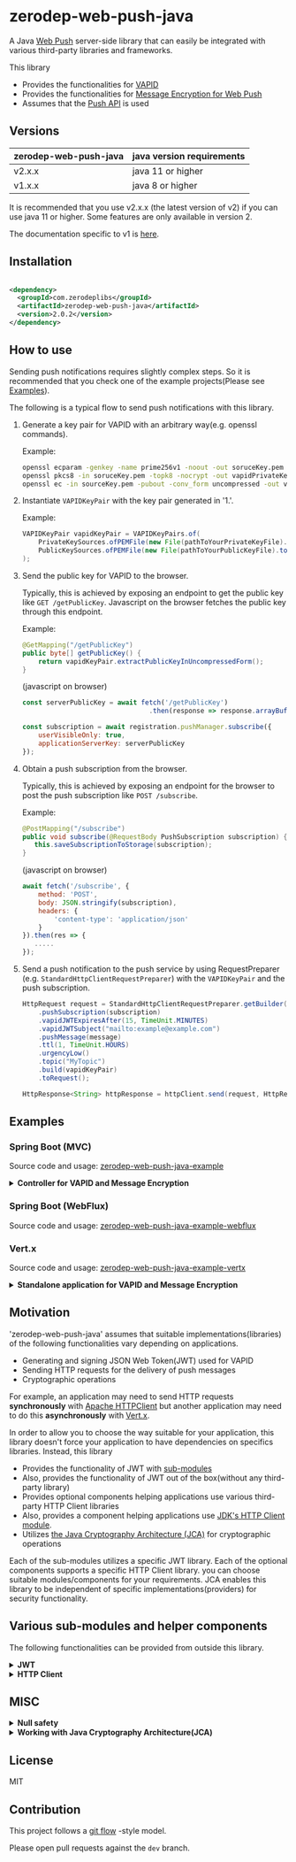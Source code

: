 # zerodep-web-push-java

A Java [Web Push](https://datatracker.ietf.org/doc/html/rfc8030) server-side library that can easily
be integrated with various third-party libraries and frameworks.

This library

- Provides the functionalities for [VAPID](https://datatracker.ietf.org/doc/html/rfc8292)
- Provides the functionalities
  for [Message Encryption for Web Push](https://datatracker.ietf.org/doc/html/rfc8291)
- Assumes that the [Push API](https://www.w3.org/TR/push-api/) is used

## Versions

| zerodep-web-push-java | java version requirements |
|-----------------------|---------------------------|
| v2.x.x                | java 11 or higher         |
| v1.x.x                | java 8 or higher          |

It is recommended that you use v2.x.x (the latest version of v2) if you can use java 11 or higher.
Some features are only available in version 2.

The documentation specific to v1 is [here](https://github.com/st-user/zerodep-web-push-java/tree/main-v1).


## Installation

``` xml

<dependency>
  <groupId>com.zerodeplibs</groupId>
  <artifactId>zerodep-web-push-java</artifactId>
  <version>2.0.2</version>
</dependency>

```

## How to use

Sending push notifications requires slightly complex steps. So it is recommended that you check one of the example projects(Please see [Examples](#examples)).

The following is a typical flow to send push notifications with this library.

1. Generate a key pair for VAPID with an arbitrary way(e.g. openssl commands).

    Example:
    ``` bash
    openssl ecparam -genkey -name prime256v1 -noout -out soruceKey.pem
    openssl pkcs8 -in soruceKey.pem -topk8 -nocrypt -out vapidPrivateKey.pem
    openssl ec -in sourceKey.pem -pubout -conv_form uncompressed -out vapidPublicKey.pem
    ```

2. Instantiate `VAPIDKeyPair` with the key pair generated in '1.'.

    Example:
    ``` java
    VAPIDKeyPair vapidKeyPair = VAPIDKeyPairs.of(
        PrivateKeySources.ofPEMFile(new File(pathToYourPrivateKeyFile).toPath()),
        PublicKeySources.ofPEMFile(new File(pathToYourPublicKeyFile).toPath()
    );
    ```

3. Send the public key for VAPID to the browser.

    Typically, this is achieved by exposing an endpoint to get the public key like `GET /getPublicKey`. Javascript on the browser fetches the public key through this endpoint.

    Example:
    ``` java
    @GetMapping("/getPublicKey")
    public byte[] getPublicKey() {
        return vapidKeyPair.extractPublicKeyInUncompressedForm();
    }
    ```
   (javascript on browser)
    ``` javascript
    const serverPublicKey = await fetch('/getPublicKey')
                                    .then(response => response.arrayBuffer());

    const subscription = await registration.pushManager.subscribe({
        userVisibleOnly: true,
        applicationServerKey: serverPublicKey
    });
    ```

4. Obtain a push subscription from the browser.

    Typically, this is achieved by exposing an endpoint for the browser to post the push subscription like `POST /subscribe`.

    Example:
    ``` java
    @PostMapping("/subscribe")
    public void subscribe(@RequestBody PushSubscription subscription) {
       this.saveSubscriptionToStorage(subscription);
    }
    ```
   (javascript on browser)
    ``` javascript
    await fetch('/subscribe', {
        method: 'POST',
        body: JSON.stringify(subscription),
        headers: {
            'content-type': 'application/json'
        }
    }).then(res => {
       .....
    });
    ```
   

5. Send a push notification to the push service by using RequestPreparer (e.g. `StandardHttpClientRequestPreparer`) with the `VAPIDKeyPair` and the push subscription.

    ``` java
    HttpRequest request = StandardHttpClientRequestPreparer.getBuilder()
        .pushSubscription(subscription)
        .vapidJWTExpiresAfter(15, TimeUnit.MINUTES)
        .vapidJWTSubject("mailto:example@example.com")
        .pushMessage(message)
        .ttl(1, TimeUnit.HOURS)
        .urgencyLow()
        .topic("MyTopic")
        .build(vapidKeyPair)
        .toRequest();
   
    HttpResponse<String> httpResponse = httpClient.send(request, HttpResponse.BodyHandlers.ofString());
    ```


## Examples

### Spring Boot (MVC)

Source code and usage: [zerodep-web-push-java-example](https://github.com/st-user/zerodep-web-push-java-example)

<details>
    <summary><b>Controller for VAPID and Message Encryption</b></summary>
    
    ``` java
    
    @Component
    public class MyComponents {
    
        /**
         * In this example, we read a key pair for VAPID
         * from a PEM formatted file on the file system.
         * <p>
         * You can extract key pairs from various sources:
         * '.der' file(binary content), an octet sequence stored in a database and so on.
         * For more information, please see the javadoc of PrivateKeySources and PublicKeySources.
         */
        @Bean
        public VAPIDKeyPair vaidKeyPair(
            @Value("${private.key.file.path}") String privateKeyFilePath,
            @Value("${public.key.file.path}") String publicKeyFilePath) throws IOException {
    
            return VAPIDKeyPairs.of(
                PrivateKeySources.ofPEMFile(new File(privateKeyFilePath).toPath()),
                PublicKeySources.ofPEMFile(new File(publicKeyFilePath).toPath())
    
                /*
                 * If you want to make your own VAPIDJWTGenerator,
                 * the project for its sub-modules is a good example.
                 * For more information, please consult the source codes on https://github.com/st-user/zerodep-web-push-java-ext-jwt
                 */
    
                // (privateKey, publicKey) -> new MyOwnVAPIDJWTGenerator(privateKey)
            );
        }
    }
    
    @SpringBootApplication
    @RestController
    public class BasicExample {
    
        /**
         * @see org.example.Bean
         */
        @Autowired
        private VAPIDKeyPair vapidKeyPair;
    
        /**
         * # Step 1.
         * Sends the public key to user agents.
         * <p>
         * The user agents create a push subscription with this public key.
         */
        @GetMapping("/getPublicKey")
        public byte[] getPublicKey() {
            return vapidKeyPair.extractPublicKeyInUncompressedForm();
        }
    
        /**
         * # Step 2.
         * Obtains push subscriptions from user agents.
         * <p>
         * The application server(this application) requests the delivery of push messages with these subscriptions.
         */
        @PostMapping("/subscribe")
        public void subscribe(@RequestBody PushSubscription subscription) {
            this.saveSubscriptionToStorage(subscription);
        }
    
        /**
         * # Step 3.
         * Requests the delivery of push messages.
         * <p>
         * In this example, for simplicity and testability, we use an HTTP endpoint for this purpose.
         * However, in real applications, this feature doesn't have to be provided as an HTTP endpoint.
         */
        @PostMapping("/sendMessage")
        public ResponseEntity<String> sendMessage(@RequestBody MyMessage myMessage)
            throws IOException, InterruptedException {
    
            String message = myMessage.getMessage();
    
            HttpClient httpClient = HttpClient.newBuilder().build();
            for (PushSubscription subscription : getSubscriptionsFromStorage()) {
    
                HttpRequest request = StandardHttpClientRequestPreparer.getBuilder()
                    .pushSubscription(subscription)
                    .vapidJWTExpiresAfter(15, TimeUnit.MINUTES)
                    .vapidJWTSubject("mailto:example@example.com")
                    .pushMessage(message)
                    .ttl(1, TimeUnit.HOURS)
                    .urgencyLow()
                    .topic("MyTopic")
                    .build(vapidKeyPair)
                    .toRequest();
    
                // In this example, we send push messages in simple text format.
                // You can also send them in JSON format as follows:
                //
                // ObjectMapper objectMapper = (Create a new one or get from the DI container.)
                // ....
                // .pushMessage(objectMapper.writeValueAsBytes(objectForJson))
                // ....
    
                HttpResponse<String> httpResponse =
                    httpClient.send(request, HttpResponse.BodyHandlers.ofString());
                logger.info(String.format("[Http Client] status code: %d", httpResponse.statusCode()));
                // 201 Created : Success!
                // 410 Gone : The subscription is no longer valid.
                // etc...
                // for more information, see the useful link below:
                // [Response from push service - The Web Push Protocol ](https://developers.google.com/web/fundamentals/push-notifications/web-push-protocol)
            }
    
            return ResponseEntity.ok()
                .header(HttpHeaders.CONTENT_TYPE, MediaType.TEXT_PLAIN_VALUE)
                .body("The message has been processed.");
        }
    
        ... Omitted for simplicity.
    
    }
    
    ```
    
</details>

### Spring Boot (WebFlux)

Source code and usage: [zerodep-web-push-java-example-webflux](https://github.com/st-user/zerodep-web-push-java-example-webflux)

### Vert.x

Source code and usage: [zerodep-web-push-java-example-vertx](https://github.com/st-user/zerodep-web-push-java-example-vertx) 

<details>
    <summary><b>Standalone application for VAPID and Message Encryption</b></summary>

``` java

public class Example {

    /**
     * In this example, we read a key pair for VAPID
     * from a PEM formatted file on the file system.
     * <p>
     * You can extract key pairs from various sources:
     * '.der' file(binary content), an octet sequence stored in a database and so on.
     * For more information, please see the javadoc of PrivateKeySources and PublicKeySources.
     */
    private static VAPIDKeyPair createVAPIDKeyPair(Vertx vertx) throws IOException {
        return VAPIDKeyPairs.of(
            PrivateKeySources.ofPEMFile(new File("./.keys/my-private_pkcs8.pem").toPath()),
            PublicKeySources.ofPEMFile(new File("./.keys/my-pub.pem").toPath()),
            new VertxVAPIDJWTGeneratorFactory(() -> vertx));
    }

    public static void main(String[] args) throws IOException {

        Vertx vertx = Vertx.vertx();
        WebClient client = WebClient.create(vertx);
        Router router = Router.router(vertx);
        router.route().handler(BodyHandler.create());

        VAPIDKeyPair vapidKeyPair = createVAPIDKeyPair(vertx);
        MockSubscriptionStorage mockStorage = new MockSubscriptionStorage();

        /*
         * # Step 1.
         * Sends the public key to user agents.
         *
         * The user agents create a push subscription with this public key.
         */
        router
            .get("/getPublicKey")
            .handler(ctx ->
                ctx.response()
                    .putHeader("Content-Type", "application/octet-stream")
                    .end(Buffer.buffer(vapidKeyPair.extractPublicKeyInUncompressedForm()))
            );

        /*
         * # Step 2.
         * Obtains push subscriptions from user agents.
         *
         * The application server(this application) requests the delivery of push messages with these subscriptions.
         */
        router
            .post("/subscribe")
            .handler(ctx -> {

                PushSubscription subscription =
                    ctx.getBodyAsJson().mapTo(PushSubscription.class);
                mockStorage.saveSubscriptionToStorage(subscription);

                ctx.response().end();
            });

        /*
         * # Step 3.
         * Requests the delivery of push messages.
         *
         * In this example, for simplicity and testability, we use an HTTP endpoint for this purpose.
         * However, in real applications, this feature doesn't have to be provided as an HTTP endpoint.
         */
        router
            .post("/sendMessage")
            .handler(ctx -> {

                String message = ctx.getBodyAsJson().getString("message");
                vertx.getOrCreateContext().put("messageToSend", new SampleMessageData(message));

                ExamplePushMessageDeliveryRequestProcessor processor =
                    new ExamplePushMessageDeliveryRequestProcessor(
                        vertx,
                        client,
                        vapidKeyPair,
                        mockStorage.getSubscriptionsFromStorage()
                    );
                processor.start();

                ctx.response()
                    .putHeader("Content-Type", "text/plain")
                    .end("Started sending notifications.");
            });

        router.route("/*").handler(StaticHandler.create());

        vertx.createHttpServer().requestHandler(router).listen(8080, res -> {
            System.out.println("Vert.x HTTP server started.");
        });
    }

    /**
     * Sends HTTP requests to push services to request the delivery of push messages.
     * <p>
     * This class utilizes:
     * <ul>
     * <li>{@link Vertx#executeBlocking(Handler, Handler)} for the JWT creation and the message encryption.</li>
     * <li>{@link WebClient} for sending HTTP request asynchronously.</li>
     * </ul>
     */
    static class ExamplePushMessageDeliveryRequestProcessor {

        private final Vertx vertx;
        private final WebClient client;
        private final VAPIDKeyPair vapidKeyPair;
        private final List<PushSubscription> targetSubscriptions;

        private final int requestIntervalMillis;
        private final int connectionTimeoutMillis;

        ExamplePushMessageDeliveryRequestProcessor(
            Vertx vertx,
            WebClient client,
            VAPIDKeyPair vapidKeyPair,
            Collection<PushSubscription> targetSubscriptions) {

            this.vertx = vertx;
            this.client = client;
            this.vapidKeyPair = vapidKeyPair;
            this.targetSubscriptions = targetSubscriptions.stream().collect(Collectors.toList());
            this.requestIntervalMillis = 100;
            this.connectionTimeoutMillis = 10_000;
        }

        void start() {
            startInternal(0);
        }

        private void startInternal(int currentIndex) {

            PushSubscription subscription = targetSubscriptions.get(currentIndex);
            SampleMessageData messageData = vertx.getOrCreateContext().get("messageToSend");

            vertx.executeBlocking(promise -> {

                // In some circumstances, the JWT creation and the message encryption
                // may be considered "blocking" operations.
                //
                // On the author's environment, the JWT creation takes about 0.7ms
                // and the message encryption takes about 1.7ms.
                //
                // reference: https://vertx.io/docs/vertx-core/java/#golden_rule

                VertxWebClientRequestPreparer requestPreparer =
                    VertxWebClientRequestPreparer.getBuilder()
                        .pushSubscription(subscription)
                        .vapidJWTExpiresAfter(15, TimeUnit.MINUTES)
                        .vapidJWTSubject("mailto:example@example.com")
                        .pushMessage(messageData.getMessage())
                        .ttl(1, TimeUnit.HOURS)
                        .urgencyNormal()
                        .topic("MyTopic")
                        .build(vapidKeyPair);

                promise.complete(requestPreparer);

            }, res -> {

                VertxWebClientRequestPreparer requestPreparer =
                    (VertxWebClientRequestPreparer) res.result();
                requestPreparer.sendBuffer(
                    client,
                    req -> req.timeout(connectionTimeoutMillis),
                    httpResponseAsyncResult -> {

                        HttpResponse<Buffer> result = httpResponseAsyncResult.result();
                        System.out.println(
                            String.format("status code: %d", result.statusCode()));
                        // 201 Created : Success!
                        // 410 Gone : The subscription is no longer valid.
                        // etc...
                        // for more information, see the useful link below:
                        // [Response from push service - The Web Push Protocol ](https://developers.google.com/web/fundamentals/push-notifications/web-push-protocol)

                    }
                );

            });

            if (currentIndex == targetSubscriptions.size() - 1) {
                return;
            }

            // In order to avoid wasting bandwidth,
            // we send HTTP requests at some intervals.
            vertx.setTimer(requestIntervalMillis, id -> startInternal(currentIndex + 1));
        }
    }
    
    ... Omitted for simplicity.
    
}

```

</details>

## Motivation

'zerodep-web-push-java' assumes that suitable implementations(libraries) of the following
functionalities vary depending on applications.

- Generating and signing JSON Web Token(JWT) used for VAPID
- Sending HTTP requests for the delivery of push messages
- Cryptographic operations

For example, an application may need to send HTTP requests **synchronously**
with [Apache HTTPClient](https://hc.apache.org/httpcomponents-client-5.1.x/) but another application
may need to do this **asynchronously** with [Vert.x](https://vertx.io/docs/vertx-web-client/java/).

In order to allow you to choose the way suitable for your application, this library doesn't force
your application to have dependencies on specifics libraries. Instead, this library

- Provides the functionality of JWT with [sub-modules](https://github.com/st-user/zerodep-web-push-java-ext-jwt)
- Also, provides the functionality of JWT out of the box(without any third-party library)
- Provides optional components helping applications use various third-party HTTP Client libraries
- Also, provides a component helping applications use [JDK's HTTP Client module](https://docs.oracle.com/en/java/javase/11/docs/api/java.net.http/java/net/http/HttpClient.html).
- Utilizes
  [the Java Cryptography Architecture (JCA)](https://docs.oracle.com/javase/8/docs/technotes/guides/security/crypto/CryptoSpec.html)
  for cryptographic operations

Each of the sub-modules utilizes a specific JWT library. Each of the optional components supports a
specific HTTP Client library. you can choose suitable modules/components for your requirements. JCA
enables this library to be independent of specific implementations(providers) for security
functionality.

## Various sub-modules and helper components

The following functionalities can be provided from outside this library.

<details>
    <summary><b>JWT</b></summary>

JWT libraries are used to generate JSON Web Token (JWT)
for [VAPID](https://datatracker.ietf.org/doc/html/rfc8292).

Sub-modules for this functionality are available
from [zerodep-web-push-java-ext-jwt](https://github.com/st-user/zerodep-web-push-java-ext-jwt).

</details>

<details>
    <summary><b>HTTP Client</b></summary>

Application servers need to send HTTP requests to push services in order to request the delivery of
push messages. Helper components for this functionality are available from
the `com.zerodeplibs.webpush.httpclient` package. One of them
utilizes [JDK's HTTP Client module](https://docs.oracle.com/en/java/javase/11/docs/api/java.net.http/java/net/http/HttpClient.html)
.
The others utilize third-party HTTP Client libraries. Supported third-party libraries are listed
below.

- [OkHttp](https://square.github.io/okhttp/)

  Version 4.9.0 or higher. The latest version is recommended.

- [Apache HTTPClient](https://hc.apache.org/httpcomponents-client-5.1.x/)

  Version 5.1 or higher. The latest version is recommended.

- [Eclipse Jetty Client Libraries](https://www.eclipse.org/jetty/documentation/jetty-11/programming-guide/index.html#pg-client)

    - Jetty 9: 9.4.33.v20201020 or higher.
    - Jetty 10: 10.0.0 or higher.
    - Jetty 11: 11.0.0 or higher.

  The latest versions are recommended.

- [Vert.x Web Client](https://vertx.io/docs/vertx-web-client/java/)

    - Vert.x 3: 3.9.2 or higher.
    - Vert.x 4: 4.0.0 or higher.

  The latest versions are recommended.

- **Others**
  
  'zerodep-web-push-java' doesn't directly provide optional components for the libraries other than the above. However, 'zerodep-web-push-java' can be easily integrated with the other HTTP Client libraries and frameworks.
  For example, you can also utilize the following libraries.

  - [Spring WebFlux (WebClient)](https://docs.spring.io/spring-framework/docs/current/reference/html/web-reactive.html#webflux-client)
  - [Reactor Netty HTTP Client](https://projectreactor.io/docs/netty/release/reference/index.html#http-client)

  Please see [zerodep-web-push-java-example-webflux](https://github.com/st-user/zerodep-web-push-java-example-webflux) for more information.


</details>

## MISC

<details>
    <summary><b>Null safety</b></summary>

The public methods and constructors of this library do not accept `null`s and do not return `null`s.
They throw an `Exception` when a null reference is passed. Some methods
return `java.util.Optional.empty()` when they need to indicate that the value does not exist.

The exceptions are:

- `com.zerodeplibs.webpush.PushSubscription.java`. This is the server-side representation
  of [push subscription](https://www.w3.org/TR/push-api/#push-subscription).
- The methods of `Exception`. For example, their `getCause()` can return null.

</details>


<details>
    <summary><b>Working with Java Cryptography Architecture(JCA)</b></summary>

This library
uses [the Java Cryptography Architecture (JCA)](https://docs.oracle.com/javase/8/docs/technotes/guides/security/crypto/CryptoSpec.html)
API for cryptographic operations. The algorithms used by this library are listed below.

``` java
java.security.SecureRandom
java.security.KeyFactory.getInstance("EC") 
java.security.KeyPairGenerator.getInstance("EC") // curve: secp256r1
java.security.Signature.getInstance("SHA256withECDSA")
javax.crypto.KeyAgreement.getInstance("ECDH")
javax.crypto.Mac.getInstance("HmacSHA256") 
javax.crypto.Cipher.getInstance("AES/GCM/NoPadding")
```

By default, the providers shipped with the JDK will be used(e.g. `SunEC` and `SunJCE`).

Of course, any provider that supports these algorithms is available(
e.g. [Bouncy Castle](https://bouncycastle.org/)). This is because 'zerodep-web-push-java' has no
dependencies on any specific provider.

</details>

## License

MIT

## Contribution

This project follows a [git flow](https://nvie.com/posts/a-successful-git-branching-model/) -style
model.

Please open pull requests against the `dev` branch.
